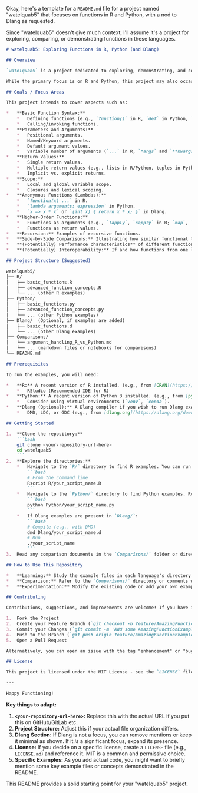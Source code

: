 Okay, here's a template for a `README.md` file for a project named "watelquab5" that focuses on functions in R and Python, with a nod to Dlang as requested.

Since "watelquab5" doesn't give much context, I'll assume it's a project for exploring, comparing, or demonstrating functions in these languages.

```markdown
# watelquab5: Exploring Functions in R, Python (and Dlang)

## Overview

`watelquab5` is a project dedicated to exploring, demonstrating, and comparing the concept and implementation of **functions** within the **R** and **Python** programming languages. It aims to provide clear examples, highlight similarities and differences, and showcase common functional patterns in these two versatile languages.

While the primary focus is on R and Python, this project may also occasionally touch upon or include examples related to functions in **Dlang** for broader comparative insights or specific use cases.

## Goals / Focus Areas

This project intends to cover aspects such as:

*   **Basic Function Syntax:**
    *   Defining functions (e.g., `function()` in R, `def` in Python, `auto name() {}` or typed functions in Dlang).
    *   Calling/invoking functions.
*   **Parameters and Arguments:**
    *   Positional arguments.
    *   Named/Keyword arguments.
    *   Default argument values.
    *   Variable number of arguments (`...` in R, `*args` and `**kwargs` in Python, variadic templates or `Type[] args...` in Dlang).
*   **Return Values:**
    *   Single return values.
    *   Multiple return values (e.g., lists in R/Python, tuples in Python/Dlang).
    *   Implicit vs. explicit returns.
*   **Scope:**
    *   Local and global variable scope.
    *   Closures and lexical scoping.
*   **Anonymous Functions (Lambdas):**
    *   `function(x) ...` in R.
    *   `lambda arguments: expression` in Python.
    *   `x => x * x` or `(int x) { return x * x; }` in Dlang.
*   **Higher-Order Functions:**
    *   Functions as arguments (e.g., `lapply`, `sapply` in R; `map`, `filter`, `reduce` in Python; `map`, `filter`, `reduce` from `std.algorithm` in Dlang).
    *   Functions as return values.
*   **Recursion:** Examples of recursive functions.
*   **Side-by-Side Comparisons:** Illustrating how similar functional tasks are accomplished in each language.
*   **(Potentially) Performance characteristics** of different function implementations or styles.
*   **(Potentially) Interoperability:** If and how functions from one language can be called from another (e.g., `reticulate` for R/Python).

## Project Structure (Suggested)

watelquab5/
├── R/
│   ├── basic_functions.R
│   ├── advanced_function_concepts.R
│   └── ... (other R examples)
├── Python/
│   ├── basic_functions.py
│   ├── advanced_function_concepts.py
│   └── ... (other Python examples)
├── Dlang/  (Optional, if examples are added)
│   ├── basic_functions.d
│   └── ... (other Dlang examples)
├── Comparisons/
│   └── argument_handling_R_vs_Python.md
│   └── ... (markdown files or notebooks for comparisons)
└── README.md

## Prerequisites

To run the examples, you will need:

*   **R:** A recent version of R installed. (e.g., from [CRAN](https://cran.r-project.org/))
    *   RStudio (Recommended IDE for R)
*   **Python:** A recent version of Python 3 installed. (e.g., from [python.org](https://www.python.org/))
    *   Consider using virtual environments (`venv`, `conda`).
*   **Dlang (Optional):** A Dlang compiler if you wish to run Dlang examples.
    *   DMD, LDC, or GDC (e.g., from [dlang.org](https://dlang.org/download.html))

## Getting Started

1.  **Clone the repository:**
    ```bash
    git clone <your-repository-url-here>
    cd watelquab5
    ```
2.  **Explore the directories:**
    *   Navigate to the `R/` directory to find R examples. You can run them using an R interpreter or RStudio:
        ```bash
        # From the command line
        Rscript R/your_script_name.R
        ```
    *   Navigate to the `Python/` directory to find Python examples. Run them using the Python interpreter:
        ```bash
        python Python/your_script_name.py
        ```
    *   If Dlang examples are present in `Dlang/`:
        ```bash
        # Compile (e.g., with DMD)
        dmd Dlang/your_script_name.d
        # Run
        ./your_script_name
        ```
3.  Read any comparison documents in the `Comparisons/` folder or directly in the language-specific folders.

## How to Use This Repository

*   **Learning:** Study the example files in each language's directory to understand function syntax and concepts.
*   **Comparison:** Refer to the `Comparisons/` directory or comments within the code for direct comparisons of how R, Python (and Dlang) handle similar functional tasks.
*   **Experimentation:** Modify the existing code or add your own examples to deepen your understanding.

## Contributing

Contributions, suggestions, and improvements are welcome! If you have ideas for new examples, find errors, or want to add more comparative insights (especially for Dlang), please feel free to:

1.  Fork the Project
2.  Create your Feature Branch (`git checkout -b feature/AmazingFunctionExample`)
3.  Commit your Changes (`git commit -m 'Add some AmazingFunctionExample'`)
4.  Push to the Branch (`git push origin feature/AmazingFunctionExample`)
5.  Open a Pull Request

Alternatively, you can open an issue with the tag "enhancement" or "bug".

## License

This project is licensed under the MIT License - see the `LICENSE` file for details (if you add one).

---

Happy Functioning!
```

**Key things to adapt:**

1.  **`<your-repository-url-here>`:** Replace this with the actual URL if you put this on GitHub/GitLab etc.
2.  **Project Structure:** Adjust this if your actual file organization differs.
3.  **Dlang Section:** If Dlang is not a focus, you can remove mentions or keep it minimal as shown. If it *is* a significant focus, expand its presence.
4.  **License:** If you decide on a specific license, create a `LICENSE` file (e.g., `LICENSE.md`) and reference it. MIT is a common and permissive choice.
5.  **Specific Examples:** As you add actual code, you might want to briefly mention some key example files or concepts demonstrated in the README.

This README provides a solid starting point for your "watelquab5" project.